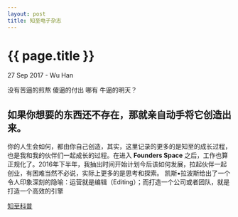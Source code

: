 ```yaml
---
layout: post
title: 知至电子杂志
---
```


{{ page.title }}
================

<p class="meta">27 Sep 2017 - Wu Han </p>

没有苦逼的煎熬
傻逼的付出
哪有
牛逼的明天？

如果你想要的东西还不存在，那就亲自动手将它创造出来。
-----------------------------------------------------

你的人生会如何，都由你自己创造，其实，这里记录的更多的是知至的成长过程，也是我和我的伙伴们一起成长的过程。在进入 **Founders Space** 之后，工作也算正规化了。2016年下半年，我抽出时间开始计划今后该如何发展，拉起伙伴一起创业，有困难当然不必说，实际上更多的是思考和探索。
凯斯▪拉波斯给出了一个令人印象深刻的隐喻：运营就是编辑（Editing）；而打造一个公司或者团队，就是打造一个高效的引擎




[知至科普](http://www.zzcomm.com)
